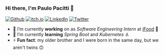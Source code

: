 ### Hi there, I'm Paulo Pacitti :wave:
<p>
<a href="https://github.com/paulopacitti" target="_blank"><img alt="Github" src="https://img.shields.io/badge/GitHub-black.svg?&style=for-the-badge&logo=Github&logoColor=white" /></a>
<a href="https://paulopacitti.itch.io/" target="_blank"><img alt="itch.io" src="https://img.shields.io/badge/itchio-black?style=for-the-badge&logo=itch.io" /></a>
<a href="https://www.linkedin.com/in/paulopacitti" target="_blank"><img alt="LinkedIn" src="https://img.shields.io/badge/linkedin-black.svg?&style=for-the-badge&logo=linkedin&logoColor=white" /></a>
<a href="https://twitter.com/paulopacitti" target="_blank"><img alt="Twitter" src="https://img.shields.io/badge/twitter-black.svg?&style=for-the-badge&logo=twitter&logoColor=white" /></a>
</p>

- 🔭 I’m currently **working** on as _Software Engineering Intern_ at [iFood](https://institucional.ifood.com.br/) :fries:
- 🌱 I’m currently **learning** _Spring Boot_ and _Kubernetes_ :anchor:
- ⚡ **Fun fact**: my older brother and I were born in the same day, but we aren't twins :upside_down_face:
